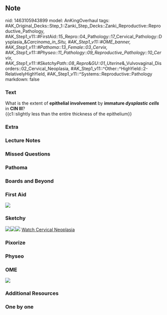 ## Note
nid: 1463105943899
model: AnKingOverhaul
tags: #AK_Original_Decks::Step_1::Zanki_Step_Decks::Zanki_Reproductive::Reproductive_Pathology, #AK_Step1_v11::#FirstAid::15_Repro::04_Pathology::17_Cervical_Pathology::Dysplasia_&_Carcinoma_in_Situ, #AK_Step1_v11::#OME_banner, #AK_Step1_v11::#Pathoma::13_Female::03_Cervix, #AK_Step1_v11::#Physeo::11_Pathology::09_Reproductive_Pathology::10_Cervix, #AK_Step1_v11::#SketchyPath::08_Repro_&_GU::01_Uterine_&_Vulvovaginal_Disorders::02_Cervical_Neoplasia, #AK_Step1_v11::^Other::^HighYield::2-RelativelyHighYield, #AK_Step1_v11::^Systems::Reproductive::Pathology
markdown: false

### Text
<div>
  <div>
    What is the extent of <b>epithelial involvement</b> by
    <b>immature <i>dysplastic cells</i></b> in <b>CIN III</b>?
  </div>
  <div>
    {{c1::slightly less than the entire thickness of the
    epithelium}}
  </div>
</div>

### Extra


### Lecture Notes


### Missed Questions


### Pathoma


### Boards and Beyond


### First Aid
<img src="tmpzKDk5x.png">

### Sketchy
<img src=
"HSIL%20(CIN%203%20-%20more%20than%20two%20thirds%20thickness)%20.jpg"><img src="Screen%20Shot%202020-04-29%20at%206.45.09%20AM.JPG"><img src="Zoverall%20picture-95a4e37eb23a397dd78109d475421d2a8c06ba44.JPG">
<a href=
"https://dashboard.sketchy.com/study/medical/courses/medical-pathophysiology/units/medical-pathophysiology-reproductive-gu/videos/medical-pathophysiology-reproductive-and-gu-uterine-and-vulvovaginal-disorders-cervical-neoplasia?utm_source=anki&utm_medium=partnership&utm_campaign=february_update&utm_content=medical">
Watch Cervical Neoplasia</a>

### Pixorize


### Physeo


### OME
<div class="ome-widget">
  <a href="https://onlinemeded.org?ref=anki"><img src=
  "_OME_AnkiFlashcards_General_3.png"></a>
</div>

### Additional Resources


### One by one

